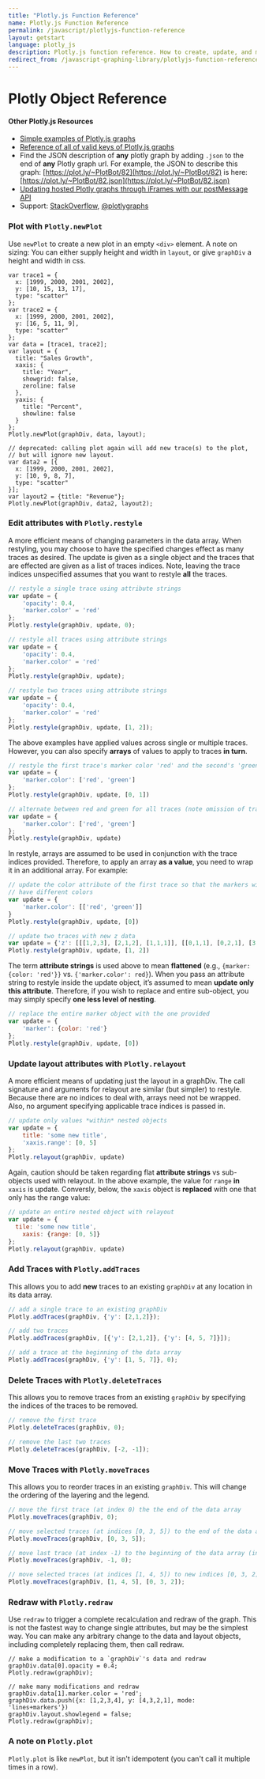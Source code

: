 ```yaml
---
title: "Plotly.js Function Reference"
name: Plotly.js Function Reference
permalink: /javascript/plotlyjs-function-reference
layout: getstart
language: plotly_js
description: Plotly.js function reference. How to create, update, and modify graphs drawn with Plotly's Javascript Graphing Library.
redirect_from: /javascript-graphing-library/plotlyjs-function-reference
---
```


# Plotly Object Reference

#### Other Plotly.js Resources</h5>

- [Simple examples of Plotly.js graphs](https://plot.ly/javascript/)
- [Reference of all of valid keys of Plotly.js graphs](https://plot.ly/javascript/reference)
- Find the JSON description of **any** plotly graph by adding `.json` to the end of **any** Plotly graph url.
For example, the JSON to describe this graph: [https://plot.ly/~PlotBot/82](https://plot.ly/~PlotBot/82)
is here: [https://plot.ly/~PlotBot/82.json](https://plot.ly/~PlotBot/82.json)
- [Updating hosted Plotly graphs through iFrames with our postMessage API](https://github.com/plotly/postMessage-API)
- Support: [StackOverflow](http://stackoverflow.com/questions/tagged/plotly?sort=newest&pageSize=15), [@plotlygraphs](https://twitter.com/plotlygraphs)


### Plot with `Plotly.newPlot`

Use `newPlot` to create a new plot in an empty `<div>` element.
A note on sizing: You can either supply height and width in `layout`, or give `graphDiv` a height and width in css.

```
var trace1 = {
  x: [1999, 2000, 2001, 2002],
  y: [10, 15, 13, 17],
  type: "scatter"
};
var trace2 = {
  x: [1999, 2000, 2001, 2002],
  y: [16, 5, 11, 9],
  type: "scatter"
};
var data = [trace1, trace2];
var layout = {
  title: "Sales Growth",
  xaxis: {
    title: "Year",
    showgrid: false,
    zeroline: false
  },
  yaxis: {
    title: "Percent",
    showline: false
  }
};
Plotly.newPlot(graphDiv, data, layout);

// deprecated: calling plot again will add new trace(s) to the plot,
// but will ignore new layout.
var data2 = [{
  x: [1999, 2000, 2001, 2002],
  y: [10, 9, 8, 7],
  type: "scatter"
}];
var layout2 = {title: "Revenue"};
Plotly.newPlot(graphDiv, data2, layout2);
```

### Edit attributes with `Plotly.restyle`

A more efficient means of changing parameters in the data array. When restyling, you may choose to have the specified changes effect as many traces as desired. The update is given as a single object and the traces that are effected are given as a list of traces indices. Note, leaving the trace indices unspecified assumes that you want to restyle **all** the traces.

```javascript
// restyle a single trace using attribute strings
var update = {
    'opacity': 0.4,
    'marker.color' = 'red'
};
Plotly.restyle(graphDiv, update, 0);

// restyle all traces using attribute strings
var update = {
    'opacity': 0.4,
    'marker.color' = 'red'
};
Plotly.restyle(graphDiv, update);

// restyle two traces using attribute strings
var update = {
    'opacity': 0.4,
    'marker.color' = 'red'
};
Plotly.restyle(graphDiv, update, [1, 2]);
```


The above examples have applied values across single or multiple traces. However, you can also specify **arrays** of values to apply to traces **in turn**.

```javascript
// restyle the first trace's marker color 'red' and the second's 'green'
var update = {
    'marker.color': ['red', 'green']
};
Plotly.restyle(graphDiv, update, [0, 1])

// alternate between red and green for all traces (note omission of traces)
var update = {
    'marker.color': ['red', 'green']
};
Plotly.restyle(graphDiv, update)
```


In restyle, arrays are assumed to be used in conjunction with the trace indices provided. Therefore, to apply an array **as a value**, you need to wrap it in an additional array. For example:

```javascript
// update the color attribute of the first trace so that the markers within the same trace
// have different colors
var update = {
    'marker.color': [['red', 'green']]
}
Plotly.restyle(graphDiv, update, [0])

// update two traces with new z data
var update = {'z': [[[1,2,3], [2,1,2], [1,1,1]], [[0,1,1], [0,2,1], [3,2,1]]]};
Plotly.restyle(graphDiv, update, [1, 2])
```


The term **attribute strings** is used above to mean **flattened** (e.g., `{marker: {color: 'red'}}` vs. `{'marker.color': red}`). When you pass an attribute string to restyle inside the update object, it’s assumed to mean **update only this attribute**. Therefore, if you wish to replace and entire sub-object, you may simply specify **one less level of nesting**.

```javascript
// replace the entire marker object with the one provided
var update = {
    'marker': {color: 'red'}
};
Plotly.restyle(graphDiv, update, [0])
```

### Update layout attributes with `Plotly.relayout`

A more efficient means of updating just the layout in a graphDiv. The call signature and arguments for relayout are similar (but simpler) to restyle. Because there are no indices to deal with, arrays need not be wrapped. Also, no argument specifying applicable trace indices is passed in.

```javascript
// update only values *within* nested objects
var update = {
    title: 'some new title',
    'xaxis.range': [0, 5]
};
Plotly.relayout(graphDiv, update)
```


Again, caution should be taken regarding flat **attribute strings** vs sub-objects used with relayout. In the above example, the value for `range` **in** `xaxis` is update. Conversly, below, the `xaxis` object is **replaced** with one that only has the range value:

```javascript
// update an entire nested object with relayout
var update = {
  tile: 'some new title',
    xaxis: {range: [0, 5]}
};
Plotly.relayout(graphDiv, update)
```

### Add Traces with `Plotly.addTraces`

This allows you to add **new** traces to an existing `graphDiv` at any location in its data array.

```javascript
// add a single trace to an existing graphDiv
Plotly.addTraces(graphDiv, {'y': [2,1,2]});

// add two traces
Plotly.addTraces(graphDiv, [{'y': [2,1,2]}, {'y': [4, 5, 7]}]);

// add a trace at the beginning of the data array
Plotly.addTraces(graphDiv, {'y': [1, 5, 7]}, 0);
```

### Delete Traces with `Plotly.deleteTraces`

This allows you to remove traces from an existing `graphDiv` by specifying the indices of the traces to be removed.

```javascript
// remove the first trace
Plotly.deleteTraces(graphDiv, 0);

// remove the last two traces
Plotly.deleteTraces(graphDiv, [-2, -1]);
```

### Move Traces with `Plotly.moveTraces`

This allows you to reorder traces in an existing `graphDiv`. This will change the ordering of the layering and the legend.

```javascript
// move the first trace (at index 0) the the end of the data array
Plotly.moveTraces(graphDiv, 0);

// move selected traces (at indices [0, 3, 5]) to the end of the data array
Plotly.moveTraces(graphDiv, [0, 3, 5]);

// move last trace (at index -1) to the beginning of the data array (index 0)
Plotly.moveTraces(graphDiv, -1, 0);

// move selected traces (at indices [1, 4, 5]) to new indices [0, 3, 2]
Plotly.moveTraces(graphDiv, [1, 4, 5], [0, 3, 2]);
```

### Redraw with `Plotly.redraw`

Use `redraw` to trigger a complete recalculation and redraw of the graph. This is not the fastest way to change single attributes, but may be the simplest way. You can make any arbitrary change to the data and layout objects, including completely replacing them, then call redraw.

```
// make a modification to a `graphDiv`'s data and redraw
graphDiv.data[0].opacity = 0.4;
Plotly.redraw(graphDiv);

// make many modifications and redraw
graphDiv.data[1].marker.color = 'red';
graphDiv.data.push({x: [1,2,3,4], y: [4,3,2,1], mode: 'lines+markers'})
graphDiv.layout.showlegend = false;
Plotly.redraw(graphDiv);
```


### A note on `Plotly.plot`

`Plotly.plot` is like `newPlot`, but it isn't idempotent (you can't call it multiple times in a row).
